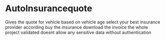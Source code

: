 # AutoInsurancequote
Gives the quote for vehicle based on vehicle age
select your best insurance provider according
buy the insurance
download the invoice
the whole project validated doesnt allow any sensitive data without authentication
